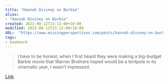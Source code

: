 ```yaml
---
title: "Hannah Diviney on Barbie"
alias:
- "Hannah Diviney on Barbie"
created: 2023-08-12T23:12:00+10:00
modified: 2023-08-12T23:12:00+10:00
URL:  "https://www.missingperspectives.com/posts/hannah-diviney-on-barbie-movie/"
tags:
- bookmark
---
```


> I have to be honest; when I first heard they were making a big-budget Barbie movie that Warner Brothers hoped would be a tentpole in its cinematic year, I wasn’t impressed.

[Link](https://www.missingperspectives.com/posts/hannah-diviney-on-barbie-movie/)

